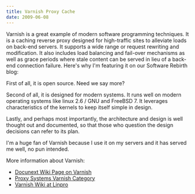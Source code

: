 ```yaml
---
title: Varnish Proxy Cache
date: 2009-06-08
---
```

Varnish is a great example of modern software programming techniques. It is a caching reverse proxy designed for high-traffic sites to alleviate loads on back-end servers. It supports a wide range or request rewriting and modification. It also includes load balancing and fail-over mechanisms as well as grace periods where stale content can be served in lieu of a back-end connection failure. Here's why I'm featuring it on our Software Rebirth blog:

First of all, it is open source. Need we say more?

Second of all, it is designed for modern systems. It runs well on modern operating systems like linux 2.6 / GNU and FreeBSD 7. It leverages characteristics of the kernels to keep itself simple in design.

Lastly, and perhaps most importantly, the architecture and design is well thought out and documented, so that those who question the design decisions can refer to its plan.

I'm a huge fan of Varnish because I use it on my servers and it has served me well, no pun intended.

More information about Varnish:

<ul><li><a href="http://www.docunext.com/wiki/Varnish">Docunext Wiki Page on Varnish</a></li><li><a href="http://www.proxy-sys.com/blog/varnish/">Proxy Systems Varnish Category</a></li><li><a href="http://varnish.projects.linpro.no/wiki/">Varnish Wiki at Linpro</a>
</li></ul>

